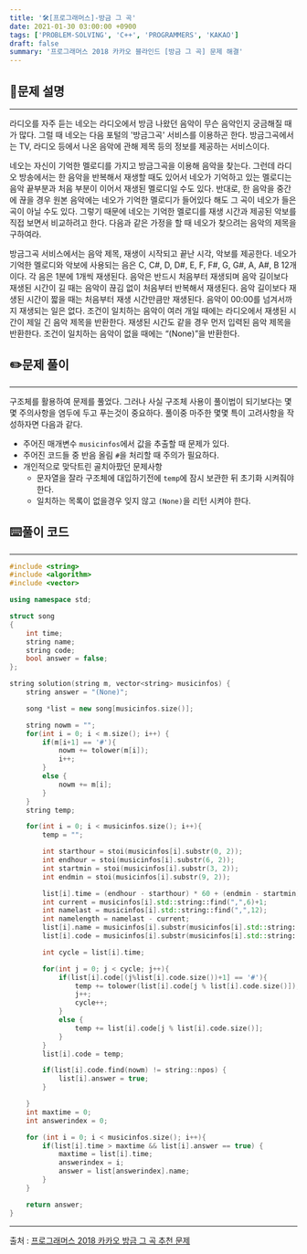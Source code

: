 ```yaml
---
title: '🛠️[프로그래머스]-방금 그 곡'
date: 2021-01-30 03:00:00 +0900
tags: ['PROBLEM-SOLVING', 'C++', 'PROGRAMMERS', 'KAKAO']
draft: false
summary: '프로그래머스 2018 카카오 블라인드 [방금 그 곡] 문제 해결'
---
```


## 📖문제 설명
---
라디오를 자주 듣는 네오는 라디오에서 방금 나왔던 음악이 무슨 음악인지 궁금해질 때가 많다. 그럴 때 네오는 다음 포털의 '방금그곡' 서비스를 이용하곤 한다. 방금그곡에서는 TV, 라디오 등에서 나온 음악에 관해 제목 등의 정보를 제공하는 서비스이다.

네오는 자신이 기억한 멜로디를 가지고 방금그곡을 이용해 음악을 찾는다. 그런데 라디오 방송에서는 한 음악을 반복해서 재생할 때도 있어서 네오가 기억하고 있는 멜로디는 음악 끝부분과 처음 부분이 이어서 재생된 멜로디일 수도 있다. 반대로, 한 음악을 중간에 끊을 경우 원본 음악에는 네오가 기억한 멜로디가 들어있다 해도 그 곡이 네오가 들은 곡이 아닐 수도 있다. 그렇기 때문에 네오는 기억한 멜로디를 재생 시간과 제공된 악보를 직접 보면서 비교하려고 한다. 다음과 같은 가정을 할 때 네오가 찾으려는 음악의 제목을 구하여라.

방금그곡 서비스에서는 음악 제목, 재생이 시작되고 끝난 시각, 악보를 제공한다.
네오가 기억한 멜로디와 악보에 사용되는 음은 C, C#, D, D#, E, F, F#, G, G#, A, A#, B 12개이다.
각 음은 1분에 1개씩 재생된다. 음악은 반드시 처음부터 재생되며 음악 길이보다 재생된 시간이 길 때는 음악이 끊김 없이 처음부터 반복해서 재생된다. 음악 길이보다 재생된 시간이 짧을 때는 처음부터 재생 시간만큼만 재생된다.
음악이 00:00를 넘겨서까지 재생되는 일은 없다.
조건이 일치하는 음악이 여러 개일 때에는 라디오에서 재생된 시간이 제일 긴 음악 제목을 반환한다. 재생된 시간도 같을 경우 먼저 입력된 음악 제목을 반환한다.
조건이 일치하는 음악이 없을 때에는 “(None)”을 반환한다.

## ✏️문제 풀이
___
구조체를 활용하여 문제를 풀었다. 그러나 사실 구조체 사용이 풀이법이 되기보다는 몇몇 주의사항을 염두에 두고 푸는것이 중요하다. 풀이중 마주한 몇몇 특이 고려사항을 작성하자면 다음과 같다.
- 주어진 매개변수 ```musicinfos```에서 값을 추출할 때 문제가 있다.
- 주어진 코드들 중 반음 올림 ```#```을 처리할 때 주의가 필요하다.
- 개인적으로 맞닥트린 골치아팠던 문제사항
  - 문자열을 잘라 구조체에 대입하기전에 ```temp```에 잠시 보관한 뒤 초기화 시켜줘야한다.
  - 일치하는 목록이 없을경우 잊지 않고 ```(None)```을 리턴 시켜야 한다.

## ⌨️풀이 코드
---
```cpp
#include <string>
#include <algorithm>
#include <vector>

using namespace std;

struct song
{
    int time;
    string name;
    string code;
    bool answer = false;
};

string solution(string m, vector<string> musicinfos) {
    string answer = "(None)";

    song *list = new song[musicinfos.size()];

    string nowm = "";
    for(int i = 0; i < m.size(); i++) {
        if(m[i+1] == '#'){
            nowm += tolower(m[i]);
            i++;
        }
        else {
            nowm += m[i];
        }
    }
    string temp;

    for(int i = 0; i < musicinfos.size(); i++){
        temp = "";

        int starthour = stoi(musicinfos[i].substr(0, 2));
        int endhour = stoi(musicinfos[i].substr(6, 2));
        int startmin = stoi(musicinfos[i].substr(3, 2));
        int endmin = stoi(musicinfos[i].substr(9, 2));

        list[i].time = (endhour - starthour) * 60 + (endmin - startmin);
        int current = musicinfos[i].std::string::find(",",6)+1;
        int namelast = musicinfos[i].std::string::find(",",12);
        int namelength = namelast - current;
        list[i].name = musicinfos[i].substr(musicinfos[i].std::string::find(",",6)+1, namelength);
        list[i].code = musicinfos[i].substr(musicinfos[i].std::string::find(",",12)+1);

        int cycle = list[i].time;

        for(int j = 0; j < cycle; j++){
            if(list[i].code[(j%list[i].code.size())+1] == '#'){
                temp += tolower(list[i].code[j % list[i].code.size()]);
                j++;
                cycle++;
            }
            else {
                temp += list[i].code[j % list[i].code.size()];
            }
        }
        list[i].code = temp;

        if(list[i].code.find(nowm) != string::npos) {
            list[i].answer = true;
        }

    }
    int maxtime = 0;
    int answerindex = 0;

    for (int i = 0; i < musicinfos.size(); i++){
        if(list[i].time > maxtime && list[i].answer == true) {
            maxtime = list[i].time;
            answerindex = i;
            answer = list[answerindex].name;
        }
    }

    return answer;
}
```
-----
출처 : [프로그래머스 2018 카카오 방금 그 곡 추천 문제](https://programmers.co.kr/learn/courses/30/lessons/17683)